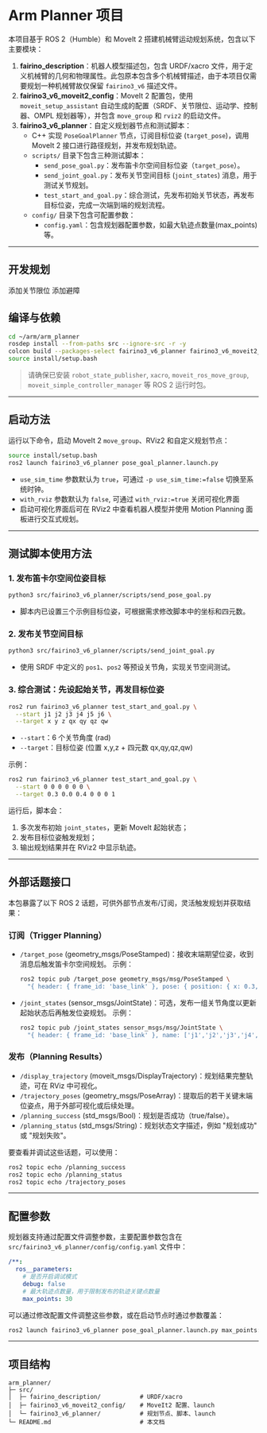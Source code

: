 # Arm Planner 项目

本项目基于 ROS 2（Humble）和 MoveIt 2 搭建机械臂运动规划系统，包含以下主要模块：

1. **fairino_description**：机器人模型描述包，包含 URDF/xacro 文件，用于定义机械臂的几何和物理属性。此包原本包含多个机械臂描述，由于本项目仅需要规划一种机械臂故仅保留 `fairino3_v6` 描述文件。
2. **fairino3_v6_moveit2_config**：MoveIt 2 配置包，使用 `moveit_setup_assistant` 自动生成的配置（SRDF、关节限位、运动学、控制器、OMPL 规划器等），并包含 `move_group` 和 `rviz2` 的启动文件。
3. **fairino3_v6_planner**：自定义规划器节点和测试脚本：
   - C++ 实现 `PoseGoalPlanner` 节点，订阅目标位姿 (`target_pose`)，调用 MoveIt 2 接口进行路径规划，并发布规划轨迹。
   - `scripts/` 目录下包含三种测试脚本：
     - `send_pose_goal.py`：发布笛卡尔空间目标位姿（`target_pose`）。
     - `send_joint_goal.py`：发布关节空间目标 (`joint_states`) 消息，用于测试关节规划。
     - `test_start_and_goal.py`：综合测试，先发布初始关节状态，再发布目标位姿，完成一次端到端的规划流程。
   - `config/` 目录下包含可配置参数：
     - `config.yaml`：包含规划器配置参数，如最大轨迹点数量(max_points)等。

---

## 开发规划

添加关节限位
添加避障

## 编译与依赖

```bash
cd ~/arm/arm_planner
rosdep install --from-paths src --ignore-src -r -y
colcon build --packages-select fairino3_v6_planner fairino3_v6_moveit2_config fairino_description
source install/setup.bash
```

> 请确保已安装 `robot_state_publisher`, `xacro`, `moveit_ros_move_group`, `moveit_simple_controller_manager` 等 ROS 2 运行时包。

---

## 启动方法

运行以下命令，启动 MoveIt 2 `move_group`、RViz2 和自定义规划节点：

```bash
source install/setup.bash
ros2 launch fairino3_v6_planner pose_goal_planner.launch.py
```

- `use_sim_time` 参数默认为 `true`，可通过 `-p use_sim_time:=false` 切换至系统时钟。
- `with_rviz` 参数默认为 `false`, 可通过 `with_rviz:=true` 关闭可视化界面
- 启动可视化界面后可在 RViz2 中查看机器人模型并使用 Motion Planning 面板进行交互式规划。

---

## 测试脚本使用方法

### 1. 发布笛卡尔空间位姿目标

```bash
python3 src/fairino3_v6_planner/scripts/send_pose_goal.py
```

- 脚本内已设置三个示例目标位姿，可根据需求修改脚本中的坐标和四元数。

### 2. 发布关节空间目标

```bash
python3 src/fairino3_v6_planner/scripts/send_joint_goal.py
```

- 使用 SRDF 中定义的 `pos1`、`pos2` 等预设关节角，实现关节空间测试。

### 3. 综合测试：先设起始关节，再发目标位姿

```bash
ros2 run fairino3_v6_planner test_start_and_goal.py \
  --start j1 j2 j3 j4 j5 j6 \
  --target x y z qx qy qz qw
```

- `--start`：6 个关节角度 (rad)
- `--target`：目标位姿 (位置 x,y,z + 四元数 qx,qy,qz,qw)

示例：
```bash
ros2 run fairino3_v6_planner test_start_and_goal.py \
  --start 0 0 0 0 0 0 \
  --target 0.3 0.0 0.4 0 0 0 1
```

运行后，脚本会：
1. 多次发布初始 `joint_states`，更新 MoveIt 起始状态；
2. 发布目标位姿触发规划；
3. 输出规划结果并在 RViz2 中显示轨迹。

---

## 外部话题接口

本包暴露了以下 ROS 2 话题，可供外部节点发布/订阅，灵活触发规划并获取结果：

### 订阅（Trigger Planning）
- `/target_pose` (geometry_msgs/PoseStamped)：接收末端期望位姿，收到消息后触发笛卡尔空间规划。
  示例：
  ```bash
  ros2 topic pub /target_pose geometry_msgs/msg/PoseStamped \
    "{ header: { frame_id: 'base_link' }, pose: { position: { x: 0.3, y: 0.0, z: 0.4 }, orientation: { x: 0.0, y: 0.0, z: 0.0, w: 1.0 } } }"
  ```
- `/joint_states` (sensor_msgs/JointState)：可选，发布一组关节角度以更新起始状态后再触发位姿规划。
  示例：
  ```bash
  ros2 topic pub /joint_states sensor_msgs/msg/JointState \
    "{ header: { frame_id: 'base_link' }, name: ['j1','j2','j3','j4','j5','j6'], position: [0,0,0,0,0,0] }"
  ```

### 发布（Planning Results）
- `/display_trajectory` (moveit_msgs/DisplayTrajectory)：规划结果完整轨迹，可在 RViz 中可视化。
- `/trajectory_poses` (geometry_msgs/PoseArray)：提取后的若干关键末端位姿点，用于外部可视化或后续处理。
- `/planning_success` (std_msgs/Bool)：规划是否成功（true/false）。
- `/planning_status` (std_msgs/String)：规划状态文字描述，例如 "规划成功" 或 "规划失败"。

要查看并调试这些话题，可以使用：
```bash
ros2 topic echo /planning_success
ros2 topic echo /planning_status
ros2 topic echo /trajectory_poses
```

---

## 配置参数

规划器支持通过配置文件调整参数，主要配置参数包含在 `src/fairino3_v6_planner/config/config.yaml` 文件中：

```yaml
/**:
  ros__parameters:
    # 是否开启调试模式
    debug: false
    # 最大轨迹点数量，用于限制发布的轨迹关键点数量
    max_points: 30
```

可以通过修改配置文件调整这些参数，或在启动节点时通过参数覆盖：

```bash
ros2 launch fairino3_v6_planner pose_goal_planner.launch.py max_points:=50
```

---

## 项目结构

```
arm_planner/
├─ src/
│  ├─ fairino_description/           # URDF/xacro
│  ├─ fairino3_v6_moveit2_config/    # MoveIt2 配置、launch
│  └─ fairino3_v6_planner/           # 规划节点、脚本、launch
└─ README.md                         # 本文档
```